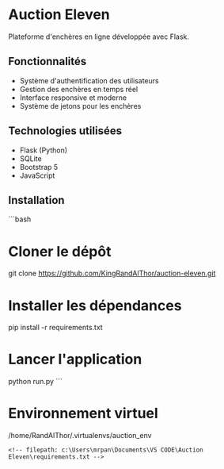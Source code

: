 <!-- filepath: c:\Users\mrpan\Documents\VS CODE\Auction Eleven\README.md -->

# Auction Eleven

Plateforme d'enchères en ligne développée avec Flask.

## Fonctionnalités

- Système d'authentification des utilisateurs
- Gestion des enchères en temps réel
- Interface responsive et moderne
- Système de jetons pour les enchères

## Technologies utilisées

- Flask (Python)
- SQLite
- Bootstrap 5
- JavaScript

## Installation

\`\`\`bash
# Cloner le dépôt
git clone https://github.com/KingRandAlThor/auction-eleven.git

# Installer les dépendances
pip install -r requirements.txt

# Lancer l'application
python run.py
\`\`\`

# Environnement virtuel
/home/RandAlThor/.virtualenvs/auction_env
```
<!-- filepath: c:\Users\mrpan\Documents\VS CODE\Auction Eleven\requirements.txt -->
